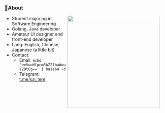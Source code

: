 
### 🌱About

<img src="https://i.kym-cdn.com/photos/images/original/002/474/361/171.gif" width="300px" align="right">

- Student majoring in Software Engineering
- Golang, Java developer
- Amateur UI designer and front-end developer
- Lang: English, Chinese, Japanese (a little bit)
- Contact:
  - Email: `echo 'emVwaHlpcmRAZ21haWwuY29tCg==' | base64 -d`
  - Telegram: [t.me/sai_tere](https://t.me/sai_tere)

<!--
**saicaca/saicaca** is a ✨ _special_ ✨ repository because its `README.md` (this file) appears on your GitHub profile.

Here are some ideas to get you started:

- 🔭 I’m currently working on ...
- 🌱 I’m currently learning ...
- 👯 I’m looking to collaborate on ...
- 🤔 I’m looking for help with ...
- 💬 Ask me about ...
- 📫 How to reach me: ...
- 😄 Pronouns: ...
- ⚡ Fun fact: ...
-->

